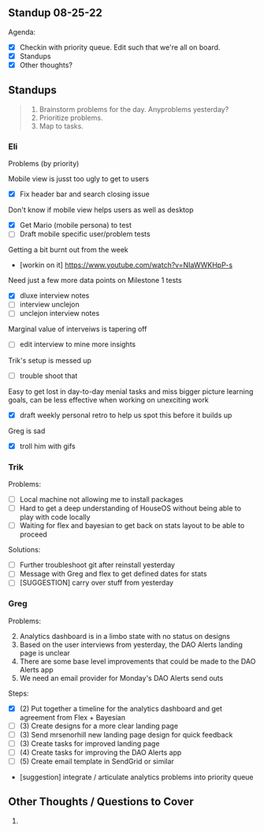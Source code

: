 ## Standup 08-25-22

Agenda:

- [X] Checkin with priority queue. Edit such that we're all on board.
- [X] Standups
- [X] Other thoughts?

## Standups

> 1. Brainstorm problems for the day. Anyproblems yesterday?
> 2. Prioritize problems.
> 3. Map to tasks.

### Eli

Problems (by priority)

Mobile view is jusst too ugly to get to users

- [x] Fix header bar and search closing issue

Don't know if mobile view helps users as well as desktop

- [x] Get Mario (mobile persona) to test
- [ ] Draft mobile specific user/problem tests

Getting a bit burnt out from the week

- [workin on it] https://www.youtube.com/watch?v=NIaWWKHpP-s

Need just a few more data points on Milestone 1 tests

- [x] dluxe interview notes
- [ ] interview unclejon
- [ ] unclejon interview notes

Marginal value of interveiws is tapering off
- [ ] edit interview to mine more insights

Trik's setup is messed up

- [ ] trouble shoot that

Easy to get lost in day-to-day menial tasks and miss bigger picture learning goals, can be less effective when working on unexciting work

- [x] draft weekly personal retro to help us spot this before it builds up

Greg is sad

- [x] troll him with gifs

### Trik

Problems:
  - [ ] Local machine not allowing me to install packages
  - [ ] Hard to get a deep understanding of HouseOS without being able to play with code locally
  - [ ] Waiting for flex and bayesian to get back on stats layout to be able to proceed
  
 Solutions:
  - [ ] Further troubleshoot git after reinstall yesterday
  - [ ] Message with Greg and flex to get defined dates for stats
  - [ ] [SUGGESTION] carry over stuff from yesterday

### Greg

Problems:

2. Analytics dashboard is in a limbo state with no status on designs
3. Based on the user interviews from yesterday, the DAO Alerts landing page is unclear
4. There are some base level improvements that could be made to the DAO Alerts app
5. We need an email provider for Monday's DAO Alerts send outs

Steps:

- [X] (2) Put together a timeline for the analytics dashboard and get agreement from Flex + Bayesian
- [ ] (3) Create designs for a more clear landing page
- [ ] (3) Send mrsenorhill new landing page design for quick feedback
- [ ] (3) Create tasks for improved landing page
- [ ] (4) Create tasks for improving the DAO Alerts app
- [ ] (5) Create email template in SendGrid or similar
- [suggestion] integrate / articulate analytics problems into priority queue 


## Other Thoughts / Questions to Cover

1.

